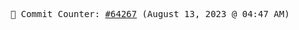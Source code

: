 <p align="center">
    <samp>
        📮 Commit Counter: <a href="https://github.com/Javascript-void0/Javascript-void0/commits/main">#64267</a> (August 13, 2023 @ 04:47 AM)
    </samp>
</p>